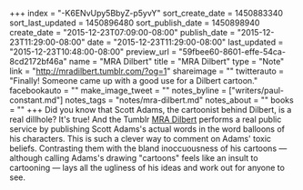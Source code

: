 +++
index = "-K6ENvUpy5BbyZ-p5yvY"
sort_create_date = 1450883340
sort_last_updated = 1450896480
sort_publish_date = 1450898940
create_date = "2015-12-23T07:09:00-08:00"
publish_date = "2015-12-23T11:29:00-08:00"
date = "2015-12-23T11:29:00-08:00"
last_updated = "2015-12-23T10:48:00-08:00"
preview_url = "59fbee60-8601-effe-54ca-8cd2172bf46a"
name = "MRA Dilbert"
title = "MRA Dilbert"
type = "Note"
link = "http://mradilbert.tumblr.com/?og=1"
shareimage = ""
twitterauto = "Finally! Someone came up with a good use for a Dilbert cartoon."
facebookauto = ""
make_image_tweet = ""
notes_byline = ["writers/paul-constant.md"]
notes_tags = "notes/mra-dilbert.md"
notes_about = ""
books = ""
+++
Did you know that Scott Adams, the cartoonist behind Dilbert, is a real dillhole? It's true! And the Tumblr [MRA Dilbert](http://mradilbert.tumblr.com/?og=1) performs a real public service by publishing Scott Adams's actual words in the word balloons of his characters. This is such a clever way to comment on Adams' toxic beliefs. Contrasting them with the bland inoccuousness of his cartoons — although calling Adams's drawing "cartoons" feels like an insult to cartooning — lays all the ugliness of his ideas and work out for anyone to see.
